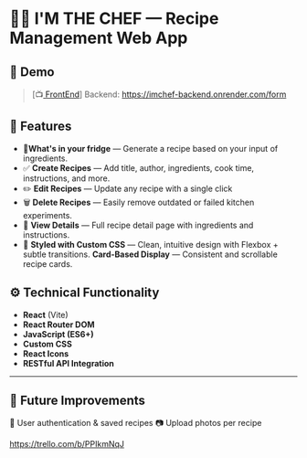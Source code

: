 # 🧑‍🍳 I'M THE CHEF — Recipe Management Web App

## 📸 Demo

> [📺[ FrontEnd](https://imchef-frontend.onrender.com)]
Backend: https://imchef-backend.onrender.com/form


## 🚀 Features

- 🔎**What's in your fridge** — Generate a recipe based on your input of ingredients. 
- ✅ **Create Recipes** — Add title, author, ingredients, cook time, instructions, and more.
- ✏️ **Edit Recipes** —  Update any recipe with a single click
- 🗑️ **Delete Recipes** — Easily remove outdated or failed kitchen experiments.
- 👀 **View Details** — Full recipe detail page with ingredients and instructions.
- 🎨 **Styled with Custom CSS** — Clean, intuitive design with Flexbox + subtle transitions.
**Card-Based Display** — Consistent and scrollable recipe cards.


## ⚙️ Technical Functionality 

- **React** (Vite)
- **React Router DOM**
- **JavaScript (ES6+)**
- **Custom CSS**
- **React Icons**
- **RESTful API Integration**

---

## 🧪 Future Improvements
📝 User authentication & saved recipes
📷 Upload photos per recipe

https://trello.com/b/PPIkmNqJ